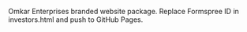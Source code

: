 Omkar Enterprises branded website package. Replace Formspree ID in investors.html and push to GitHub Pages.